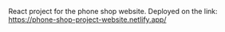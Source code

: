 React project for the phone shop website.
Deployed on the link: https://phone-shop-project-website.netlify.app/
